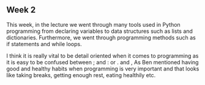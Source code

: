 ## Week 2

This week, in the lecture we went through many tools used in Python programming from declaring variables to data structures such as lists and dictionaries. Furthermore, we went through programming methods such as if statements and while loops. 

I think it is really vital to be detail oriented when it comes to programming as it is easy to be confused between ; and : or . and ,
As Ben mentioned having good and healthy habits when programming is very important and that looks like taking breaks, getting enough rest, eating healthily etc.

